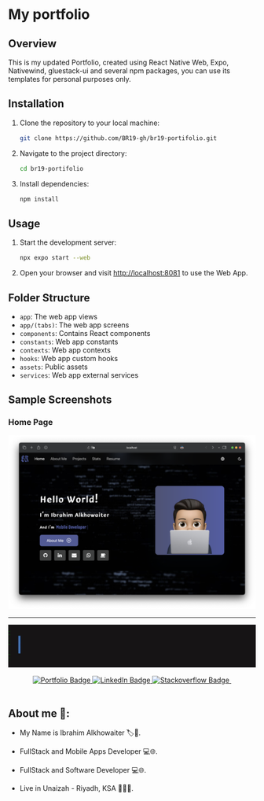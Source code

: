 # My portfolio

## Overview

This is my updated Portfolio, created using React Native Web, Expo, Nativewind, gluestack-ui and several npm packages, you can use its templates for personal purposes only.

## Installation

1. Clone the repository to your local machine:

   ```bash
   git clone https://github.com/BR19-gh/br19-portifolio.git
   ```

2. Navigate to the project directory:

   ```bash
   cd br19-portifolio
   ```

3. Install dependencies:

   ```bash
   npm install
   ```

## Usage

1. Start the development server:

   ```bash
   npx expo start --web
   ```

2. Open your browser and visit [http://localhost:8081](http://localhost:8081) to use the Web App.

## Folder Structure

- `app`: The web app views
- `app/(tabs)`: The web app screens
- `components`: Contains React components
- `constants`: Web app constants
- `contexts`: Web app contexts
- `hooks`: Web app custom hooks
- `assets`: Public assets
- `services`: Web app external services

## Sample Screenshots

### Home Page

![Home Page](./assets/github_image.png)

<hr>
<div id="header" align="center">
  <img align="center" src="https://github.com/BR19-gh/BR19-gh/blob/master/FullSizeRender.gif" alt=""/>
  <br><br>
  <div id="badges">
  <a href="https://br19.me">
    <img src="https://img.shields.io/badge/Portfolio-navy?style=for-the-badge&logo=website&logoColor=white" alt="Portfolio Badge"/>
  </a>
    <a href="https://www.linkedin.com/in/ibrahim-alkhowaiter-430b24203/">
    <img src="https://img.shields.io/badge/LinkedIn-blue?style=for-the-badge&logo=linkedin&logoColor=white" alt="LinkedIn Badge"/>
  </a>
  <a href="https://stackoverflow.com/users/16627404/br19-so">
    <img src="https://img.shields.io/badge/Stackoverflow-orange?style=for-the-badge&logo=stackoverflow&logoColor=white" alt="Stackoverflow Badge"/>
  </a>
    <img src="https://komarev.com/ghpvc/?username=BR19-gh&style=for-the-badge&color=red" alt=""/>
</div>
</div>

<br>

## About me 🔎:

- My Name is Ibrahim Alkhowaiter 🏷️👤.

- FullStack and Mobile Apps Developer 💻🌐.

- FullStack and Software Developer 💻🌐.

- Live in Unaizah - Riyadh, KSA 🌴🇸🇦.

<div>

